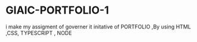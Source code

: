# GIAIC-PORTFOLIO-1
i make my assigment of governer it initative of PORTFOLIO ,By using HTML ,CSS, TYPESCRIPT , NODE

